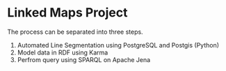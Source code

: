 # Linked Maps Project

The process can be separated into three steps.

1. Automated Line Segmentation using PostgreSQL and Postgis (Python)
2. Model data in RDF using Karma
3. Perfrom query using SPARQL on Apache Jena

